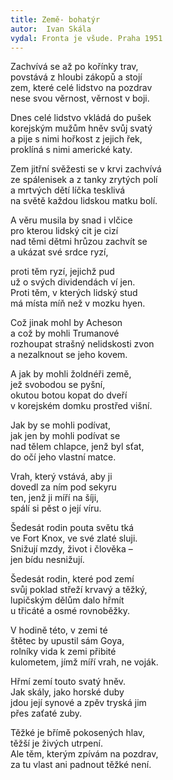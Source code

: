 ```yaml
---
title: Země- bohatýr
autor:  Ivan Skála
vydal: Fronta je všude. Praha 1951
---
```



Zachvívá se až po kořínky trav,  
   povstává z hloubi zákopů a stojí  
   zem, které celé lidstvo na pozdrav  
   nese svou věrnost, věrnost v boji.
 
Dnes celé lidstvo vkládá do pušek  
   korejským mužům hněv svůj svatý  
   a pije s nimi hořkost z jejich řek,  
   proklíná s nimi americké katy.
 
Zem jitřní svěžesti se v krvi zachvívá  
   ze spálenisek a z tanky zrytých polí  
   a mrtvých dětí líčka tesklivá  
   na světě každou lidskou matku bolí.
 
A věru musila by snad i vlčice  
   pro kterou lidský cit je cizí  
   nad těmi dětmi hrůzou zachvít se  
   a ukázat své srdce ryzí,
 
proti těm ryzí, jejichž pud  
   už o svých dividendách ví jen.  
   Proti těm, v kterých lidský stud  
   má místa míň než v mozku hyen.
 
Což jinak mohl by Acheson  
   a což by mohli Trumanové  
   rozhoupat strašný nelidskosti zvon  
   a nezalknout se jeho kovem.

A jak by mohli žoldnéři země,  
jež svobodou se pyšní,  
okutou botou kopat do dveří  
v korejském domku prostřed višní.
 
Jak by se mohli podívat,  
jak jen by mohli podívat se  
nad tělem chlapce, jenž byl sťat,  
do očí jeho vlastní matce.
 
Vrah, který vstává, aby ji  
dovedl za ním pod sekyru  
ten, jenž ji míří na šíji,  
spálí si pěst o její víru.
 
Šedesát rodin pouta světu tká  
ve Fort Knox, ve své zlaté sluji.  
Snižují mzdy, život i člověka –  
jen bídu nesnižují.
 
Šedesát rodin, které pod zemí  
svůj poklad střeží krvavý a těžký,  
lupičským dělům dalo hřmít  
u třicáté a osmé rovnoběžky.

V hodině této, v zemi té   
štětec by upustil sám Goya,  
rolníky vida k zemi přibité   
kulometem, jímž míří vrah, ne voják.
 
Hřmí zemí touto svatý hněv.  
Jak skály, jako horské duby    
jdou její synové a zpěv tryská jim   
přes zaťaté zuby.

Těžké je břímě pokosených hlav,  
těžší je živých utrpení.    
Ale těm, kterým zpívám na pozdrav,   
za tu vlast ani padnout těžké není. 